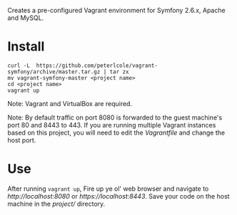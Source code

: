 Creates a pre-configured Vagrant environment for Symfony 2.6.x, Apache and MySQL.

# Install

```
curl -L  https://github.com/peterlcole/vagrant-symfony/archive/master.tar.gz | tar zx
mv vagrant-symfony-master <project name>
cd <project name>
vagrant up
```

Note: Vagrant and VirtualBox are required.

Note: By default traffic on port 8080 is forwarded to the guest machine's port 80 and 8443 to 443. If you are running multiple Vagrant instances based on this project, you will need to edit the *Vagrantfile* and change the host port.

# Use
After running `vagrant up`, Fire up ye ol' web browser and navigate to *http://localhost:8080* or *https://localhost:8443*. Save your code on the host machine in the *project/* directory.

